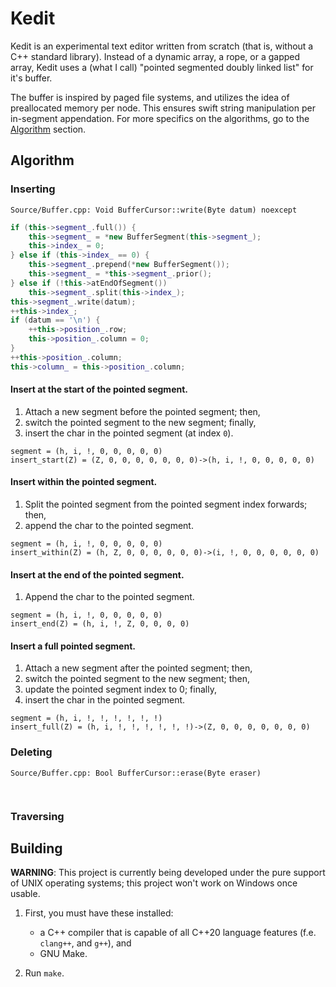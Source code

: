 # Kedit

Kedit is an experimental text editor written from scratch (that is, without a
C++ standard library). Instead of a dynamic array, a rope, or a gapped array,
Kedit uses a (what I call) "pointed segmented doubly linked list" for it's buffer.

The buffer is inspired by paged file systems, and utilizes the idea of
preallocated memory per node. This ensures swift string manipulation per
in-segment appendation. For more specifics on the algorithms, go to the
[Algorithm](#algorithm) section.

## Algorithm

### Inserting

`Source/Buffer.cpp: Void BufferCursor::write(Byte datum) noexcept`

```cpp
if (this->segment_.full()) {
	this->segment_ = *new BufferSegment(this->segment_);
	this->index_ = 0;
} else if (this->index_ == 0) {
	this->segment_.prepend(*new BufferSegment());
	this->segment_ = *this->segment_.prior();
} else if (!this->atEndOfSegment())
	this->segment_.split(this->index_);
this->segment_.write(datum);
++this->index_;
if (datum == '\n') {
	++this->position_.row;
	this->position_.column = 0;
}
++this->position_.column;
this->column_ = this->position_.column;
```

#### Insert at the start of the pointed segment.

1. Attach a new segment before the pointed segment; then,
2. switch the pointed segment to the new segment; finally,
3. insert the char in the pointed segment (at index `0`).

```
segment = (h, i, !, 0, 0, 0, 0, 0)
insert_start(Z) = (Z, 0, 0, 0, 0, 0, 0, 0)->(h, i, !, 0, 0, 0, 0, 0)
```

#### Insert within the pointed segment.

1. Split the pointed segment from the pointed segment index forwards; then,
2. append the char to the pointed segment.

```
segment = (h, i, !, 0, 0, 0, 0, 0)
insert_within(Z) = (h, Z, 0, 0, 0, 0, 0, 0)->(i, !, 0, 0, 0, 0, 0, 0)
```

#### Insert at the end of the pointed segment.

1. Append the char to the pointed segment.

```
segment = (h, i, !, 0, 0, 0, 0, 0)
insert_end(Z) = (h, i, !, Z, 0, 0, 0, 0)
```

#### Insert a full pointed segment.

1. Attach a new segment after the pointed segment; then,
2. switch the pointed segment to the new segment; then,
3. update the pointed segment index to 0; finally,
4. insert the char in the pointed segment.

```
segment = (h, i, !, !, !, !, !, !)
insert_full(Z) = (h, i, !, !, !, !, !, !)->(Z, 0, 0, 0, 0, 0, 0, 0)
```

### Deleting

`Source/Buffer.cpp: Bool BufferCursor::erase(Byte eraser)`

```cpp
	
```

### Traversing

## Building

**WARNING**: This project is currently being developed under the pure support
of UNIX operating systems; this project won't work on Windows once usable.

1. First, you must have these installed:
	* a C++ compiler that is capable of all C++20 language features
	  (f.e. `clang++`, and `g++`), and
	* GNU Make.

2. Run `make`.
